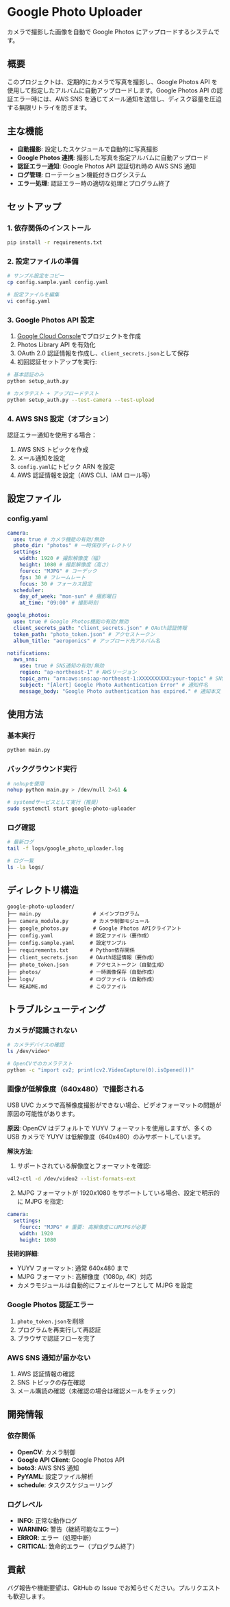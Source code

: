 # Google Photo Uploader

カメラで撮影した画像を自動で Google Photos にアップロードするシステムです。

## 概要

このプロジェクトは、定期的にカメラで写真を撮影し、Google Photos API を使用して指定したアルバムに自動アップロードします。Google Photos API の認証エラー時には、AWS SNS を通じてメール通知を送信し、ディスク容量を圧迫する無限リトライを防ぎます。

## 主な機能

- **自動撮影**: 設定したスケジュールで自動的に写真撮影
- **Google Photos 連携**: 撮影した写真を指定アルバムに自動アップロード
- **認証エラー通知**: Google Photos API 認証切れ時の AWS SNS 通知
- **ログ管理**: ローテーション機能付きログシステム
- **エラー処理**: 認証エラー時の適切な処理とプログラム終了

## セットアップ

### 1. 依存関係のインストール

```bash
pip install -r requirements.txt
```

### 2. 設定ファイルの準備

```bash
# サンプル設定をコピー
cp config.sample.yaml config.yaml

# 設定ファイルを編集
vi config.yaml
```

### 3. Google Photos API 設定

1. [Google Cloud Console](https://console.cloud.google.com/)でプロジェクトを作成
2. Photos Library API を有効化
3. OAuth 2.0 認証情報を作成し、`client_secrets.json`として保存
4. 初回認証セットアップを実行:

```bash
# 基本認証のみ
python setup_auth.py

# カメラテスト + アップロードテスト
python setup_auth.py --test-camera --test-upload
```

### 4. AWS SNS 設定（オプション）

認証エラー通知を使用する場合：

1. AWS SNS トピックを作成
2. メール通知を設定
3. `config.yaml`にトピック ARN を設定
4. AWS 認証情報を設定（AWS CLI、IAM ロール等）

## 設定ファイル

### config.yaml

```yaml
camera:
  use: true # カメラ機能の有効/無効
  photo_dir: "photos" # 一時保存ディレクトリ
  settings:
    width: 1920 # 撮影解像度（幅）
    height: 1080 # 撮影解像度（高さ）
    fourcc: "MJPG" # コーデック
    fps: 30 # フレームレート
    focus: 30 # フォーカス設定
  scheduler:
    day_of_week: "mon-sun" # 撮影曜日
    at_time: "09:00" # 撮影時刻

google_photos:
  use: true # Google Photos機能の有効/無効
  client_secrets_path: "client_secrets.json" # OAuth認証情報
  token_path: "photo_token.json" # アクセストークン
  album_title: "aeroponics" # アップロード先アルバム名

notifications:
  aws_sns:
    use: true # SNS通知の有効/無効
    region: "ap-northeast-1" # AWSリージョン
    topic_arn: "arn:aws:sns:ap-northeast-1:XXXXXXXXXX:your-topic" # SNSトピックARN
    subject: "[Alert] Google Photo Authentication Error" # 通知件名
    message_body: "Google Photo authentication has expired." # 通知本文
```

## 使用方法

### 基本実行

```bash
python main.py
```

### バックグラウンド実行

```bash
# nohupを使用
nohup python main.py > /dev/null 2>&1 &

# systemdサービスとして実行（推奨）
sudo systemctl start google-photo-uploader
```

### ログ確認

```bash
# 最新ログ
tail -f logs/google_photo_uploader.log

# ログ一覧
ls -la logs/
```

## ディレクトリ構造

```
google-photo-uploader/
├── main.py                 # メインプログラム
├── camera_module.py        # カメラ制御モジュール
├── google_photos.py        # Google Photos APIクライアント
├── config.yaml            # 設定ファイル（要作成）
├── config.sample.yaml     # 設定サンプル
├── requirements.txt       # Python依存関係
├── client_secrets.json    # OAuth認証情報（要作成）
├── photo_token.json       # アクセストークン（自動生成）
├── photos/                # 一時画像保存（自動作成）
├── logs/                  # ログファイル（自動作成）
└── README.md              # このファイル
```

## トラブルシューティング

### カメラが認識されない

```bash
# カメラデバイスの確認
ls /dev/video*

# OpenCVでのカメラテスト
python -c "import cv2; print(cv2.VideoCapture(0).isOpened())"
```

### 画像が低解像度（640x480）で撮影される

USB UVC カメラで高解像度撮影ができない場合、ビデオフォーマットの問題が原因の可能性があります。

**原因**: OpenCV はデフォルトで YUYV フォーマットを使用しますが、多くの USB カメラで YUYV は低解像度（640x480）のみサポートしています。

**解決方法**:

1. サポートされている解像度とフォーマットを確認:

```bash
v4l2-ctl -d /dev/video2 --list-formats-ext
```

2. MJPG フォーマットが 1920x1080 をサポートしている場合、設定で明示的に MJPG を指定:

```yaml
camera:
  settings:
    fourcc: "MJPG" # 重要: 高解像度にはMJPGが必要
    width: 1920
    height: 1080
```

**技術的詳細**:

- YUYV フォーマット: 通常 640x480 まで
- MJPG フォーマット: 高解像度（1080p, 4K）対応
- カメラモジュールは自動的にフェイルセーフとして MJPG を設定

### Google Photos 認証エラー

1. `photo_token.json`を削除
2. プログラムを再実行して再認証
3. ブラウザで認証フローを完了

### AWS SNS 通知が届かない

1. AWS 認証情報の確認
2. SNS トピックの存在確認
3. メール購読の確認（未確認の場合は確認メールをチェック）

## 開発情報

### 依存関係

- **OpenCV**: カメラ制御
- **Google API Client**: Google Photos API
- **boto3**: AWS SNS 通知
- **PyYAML**: 設定ファイル解析
- **schedule**: タスクスケジューリング

### ログレベル

- **INFO**: 正常な動作ログ
- **WARNING**: 警告（継続可能なエラー）
- **ERROR**: エラー（処理中断）
- **CRITICAL**: 致命的エラー（プログラム終了）

## 貢献

バグ報告や機能要望は、GitHub の Issue でお知らせください。プルリクエストも歓迎します。
